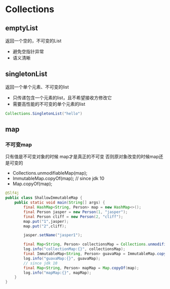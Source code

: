 # Collections

## emptyList 
返回一个空的，不可变的List

- 避免空指针异常
- 语义清晰

## singletonList

返回一个单个元素、不可变的list

- 只传递包含一个元素的list，且不希望接收方修改它
- 需要高性能的不可变的单个元素的list

``` java
Collections.SingletonList("hello")
```

## map

### 不可变map 

只有值是不可变对象的时候 map才是真正的不可变 否则原对象改变的时候map还是可变的 

- Collections.unmodifiableMap(map);
- ImmutableMap.copyOf(map); // since jdk 10
- Map.copyOf(map);

```java
@Slf4j
public class ShallowImmutableMap {
    public static void main(String[] args) {
        final HashMap<String, Person> map = new HashMap<>();
        final Person jasper = new Person(1, "jasper");
        final Person cliff = new Person(2, "cliff");
        map.put("1",jasper);
        map.put("2",cliff);

        jasper.setName("jasper1");

        final Map<String, Person> collectionsMap = Collections.unmodifiableMap(map);
        log.info("collectionMap:{}", collectionsMap);
        final ImmutableMap<String, Person> guavaMap = ImmutableMap.copyOf(map);
        log.info("guavaMap:{}", guavaMap);
        // since jdk 10
        final Map<String, Person> mapMap = Map.copyOf(map);
        log.info("mapMap:{}", mapMap);
    }
}
```